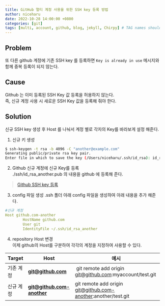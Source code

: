 ```yaml
---
title: GitHub 멀티 계정 사용을 위한 SSH key 등록 방법
author: niceharu
date: 2022-10-28 14:00:00 +0800
categories: [git]
tags: [multi, account, github, blog, jekyll, Chirpy] # TAG names should always be lowercase
---
```


## Problem
또 다른 github 계정에 기존 SSH key 를 등록하면 `Key is already in use` 메시지와 함께 중복 등록이 되지 않는다.

## Cause
Github 는 이미 등록된 SSH Key 값 등록을 허용하지 않는다.   
즉, 신규 계정 사용 시 새로운 SSH Key 값을 등록해 줘야 한다. 

## Solution
신규 SSH key 생성 후 Host 를 나눠서 계정 별로 각자의 Key를 바라보게 설정 해준다.

1. 신규 키 생성
```bash
$ ssh-keygen -t rsa -b 4096 -C "another@example.com"
Generating public/private rsa key pair.
Enter file in which to save the key (/Users/niceharu/.ssh/id_rsa): id_rsa_another // 해당 값을 비우면 기존 키값을 덮어쓰므로 꼭 입력한다 !
```

2. Github 신규 계정에 신규 Key를 등록  
./ssh/id_rsa_another.pub 의 내용을 github 에 등록해 준다.
> [Github SSH key 등록](https://github.com/settings/keys)


3. config 파일 생성
.ssh 폴더 아래 config 파일을 생성하여 아래 내용을 추가 해준다.
```yaml
#신규 계정
Host github.com-another
        HostName github.com
        User git
        IdentityFile ~/.ssh/id_rsa_another
```

4. repository Host 변경  
이제 github의 Host를 구분하여 각각의 계정을 지정하여 사용할 수 있다.

| **Target** | **Host** | **예시** |
| --- | --- | --- |
| 기존 계정 | **git@github.com** |  git remote add origin git@github.com:myaccount/test.git |
| 신규 계정 | **git@github.com-another**  | git remote add origin git@github.com-another:another/test.git |